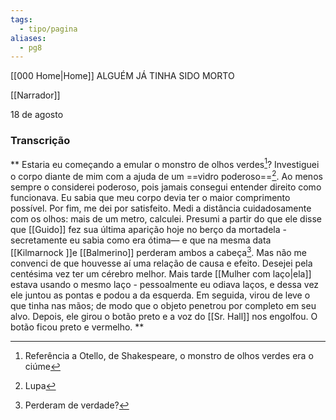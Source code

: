 ```yaml
---
tags:
  - tipo/pagina
aliases:
  - pg8
---
```

[[000 Home|Home]]
ALGUÉM JÁ TINHA SIDO MORTO

[[Narrador]]

18 de agosto

[^1]: Lupa
[^2]: Referência a Otello, de Shakespeare, o monstro de olhos verdes era o ciúme
[^3]: Perderam de verdade?
### Transcrição

**
	Estaria eu começando a emular o monstro de olhos verdes[^2]? Investiguei o corpo diante de mim com a ajuda de um ==vidro poderoso==[^1]. Ao menos sempre o considerei poderoso, pois jamais consegui entender direito como funcionava. Eu sabia que meu corpo devia ter o maior comprimento possível. Por fim, me dei por satisfeito. Medi a distância cuidadosamente com os olhos: mais de um metro, calculei. Presumi a partir do que ele disse que [[Guido]] fez sua última aparição hoje no berço da mortadela - secretamente eu sabia como era ótima— e que na mesma data [[Kilmarnock ]]e [[Balmerino]] perderam ambos a cabeça[^3]. Mas não me convenci de que houvesse aí uma relação de causa e efeito. Desejei pela centésima vez ter um cérebro melhor. Mais tarde [[Mulher com laço|ela]] estava usando o mesmo laço - pessoalmente eu odiava laços, e dessa vez ele juntou as pontas e podou a da esquerda. Em seguida, virou de leve o que tinha nas mãos; de modo que o objeto penetrou por completo em seu alvo. Depois, ele girou o botão preto e a voz do [[Sr. Hall]] nos engolfou. O botão ficou preto e vermelho.
**